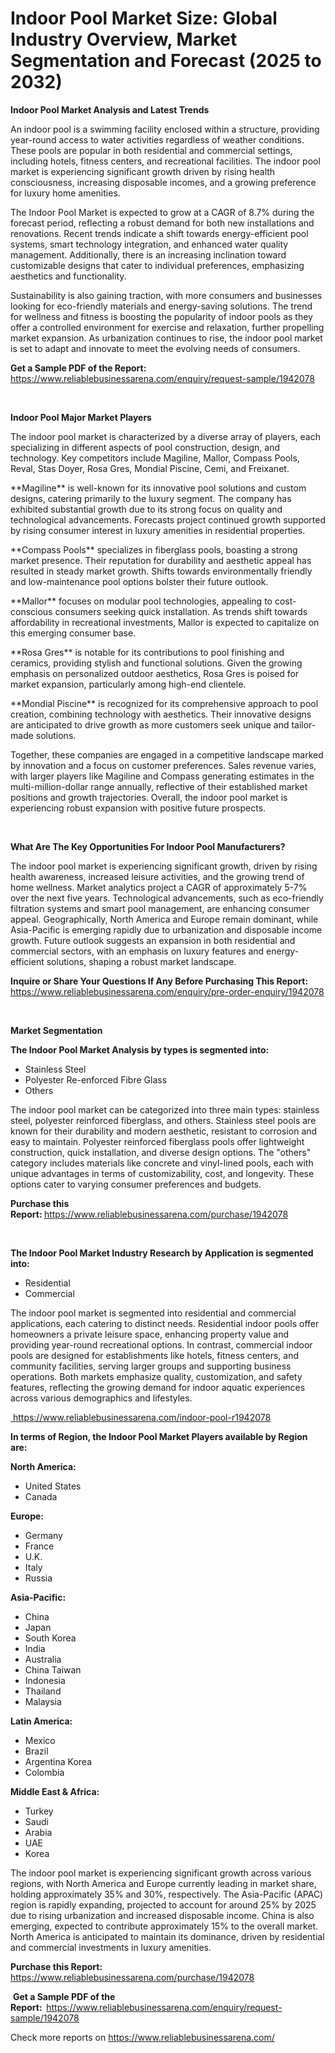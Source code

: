 <p><h1>Indoor Pool Market Size: Global Industry Overview, Market Segmentation and Forecast (2025 to 2032)</h1></p><p><strong>Indoor Pool Market Analysis and Latest Trends</strong></p>
<p><p>An indoor pool is a swimming facility enclosed within a structure, providing year-round access to water activities regardless of weather conditions. These pools are popular in both residential and commercial settings, including hotels, fitness centers, and recreational facilities. The indoor pool market is experiencing significant growth driven by rising health consciousness, increasing disposable incomes, and a growing preference for luxury home amenities.</p><p>The Indoor Pool Market is expected to grow at a CAGR of 8.7% during the forecast period, reflecting a robust demand for both new installations and renovations. Recent trends indicate a shift towards energy-efficient pool systems, smart technology integration, and enhanced water quality management. Additionally, there is an increasing inclination toward customizable designs that cater to individual preferences, emphasizing aesthetics and functionality.</p><p>Sustainability is also gaining traction, with more consumers and businesses looking for eco-friendly materials and energy-saving solutions. The trend for wellness and fitness is boosting the popularity of indoor pools as they offer a controlled environment for exercise and relaxation, further propelling market expansion. As urbanization continues to rise, the indoor pool market is set to adapt and innovate to meet the evolving needs of consumers.</p></p>
<p><strong>Get a Sample PDF of the Report:&nbsp;</strong> <a href="https://www.reliablebusinessarena.com/enquiry/request-sample/1942078?utm_campaign=1990&utm_medium=2&utm_source=Github&utm_content=ia&utm_term=07022025&utm_id=indoor-pool">https://www.reliablebusinessarena.com/enquiry/request-sample/1942078</a></p>
<p>&nbsp;</p>
<p><strong>Indoor Pool Major Market Players</strong></p>
<p><p>The indoor pool market is characterized by a diverse array of players, each specializing in different aspects of pool construction, design, and technology. Key competitors include Magiline, Mallor, Compass Pools, Reval, Stas Doyer, Rosa Gres, Mondial Piscine, Cemi, and Freixanet. </p><p>**Magiline** is well-known for its innovative pool solutions and custom designs, catering primarily to the luxury segment. The company has exhibited substantial growth due to its strong focus on quality and technological advancements. Forecasts project continued growth supported by rising consumer interest in luxury amenities in residential properties.</p><p>**Compass Pools** specializes in fiberglass pools, boasting a strong market presence. Their reputation for durability and aesthetic appeal has resulted in steady market growth. Shifts towards environmentally friendly and low-maintenance pool options bolster their future outlook.</p><p>**Mallor** focuses on modular pool technologies, appealing to cost-conscious consumers seeking quick installation. As trends shift towards affordability in recreational investments, Mallor is expected to capitalize on this emerging consumer base.</p><p>**Rosa Gres** is notable for its contributions to pool finishing and ceramics, providing stylish and functional solutions. Given the growing emphasis on personalized outdoor aesthetics, Rosa Gres is poised for market expansion, particularly among high-end clientele.</p><p>**Mondial Piscine** is recognized for its comprehensive approach to pool creation, combining technology with aesthetics. Their innovative designs are anticipated to drive growth as more customers seek unique and tailor-made solutions.</p><p>Together, these companies are engaged in a competitive landscape marked by innovation and a focus on customer preferences. Sales revenue varies, with larger players like Magiline and Compass generating estimates in the multi-million-dollar range annually, reflective of their established market positions and growth trajectories. Overall, the indoor pool market is experiencing robust expansion with positive future prospects.</p></p>
<p>&nbsp;</p>
<p><strong>What Are The Key Opportunities For Indoor Pool Manufacturers?</strong></p>
<p><p>The indoor pool market is experiencing significant growth, driven by rising health awareness, increased leisure activities, and the growing trend of home wellness. Market analytics project a CAGR of approximately 5-7% over the next five years. Technological advancements, such as eco-friendly filtration systems and smart pool management, are enhancing consumer appeal. Geographically, North America and Europe remain dominant, while Asia-Pacific is emerging rapidly due to urbanization and disposable income growth. Future outlook suggests an expansion in both residential and commercial sectors, with an emphasis on luxury features and energy-efficient solutions, shaping a robust market landscape.</p></p>
<p><strong>Inquire or Share Your Questions If Any Before Purchasing This Report:</strong> <a href="https://www.reliablebusinessarena.com/enquiry/pre-order-enquiry/1942078?utm_campaign=1990&utm_medium=2&utm_source=Github&utm_content=ia&utm_term=07022025&utm_id=indoor-pool">https://www.reliablebusinessarena.com/enquiry/pre-order-enquiry/1942078</a></p>
<p>&nbsp;</p>
<p><strong>Market Segmentation</strong></p>
<p><strong>The Indoor Pool Market Analysis by types is segmented into:</strong></p>
<p><ul><li>Stainless Steel</li><li>Polyester Re-enforced Fibre Glass</li><li>Others</li></ul></p>
<p><p>The indoor pool market can be categorized into three main types: stainless steel, polyester reinforced fiberglass, and others. Stainless steel pools are known for their durability and modern aesthetic, resistant to corrosion and easy to maintain. Polyester reinforced fiberglass pools offer lightweight construction, quick installation, and diverse design options. The "others" category includes materials like concrete and vinyl-lined pools, each with unique advantages in terms of customizability, cost, and longevity. These options cater to varying consumer preferences and budgets.</p></p>
<p><strong>Purchase this Report:&nbsp;</strong><a href="https://www.reliablebusinessarena.com/purchase/1942078?utm_campaign=1990&utm_medium=2&utm_source=Github&utm_content=ia&utm_term=07022025&utm_id=indoor-pool">https://www.reliablebusinessarena.com/purchase/1942078</a></p>
<p>&nbsp;</p>
<p><strong>The Indoor Pool Market Industry Research by Application is segmented into:</strong></p>
<p><ul><li>Residential</li><li>Commercial</li></ul></p>
<p><p>The indoor pool market is segmented into residential and commercial applications, each catering to distinct needs. Residential indoor pools offer homeowners a private leisure space, enhancing property value and providing year-round recreational options. In contrast, commercial indoor pools are designed for establishments like hotels, fitness centers, and community facilities, serving larger groups and supporting business operations. Both markets emphasize quality, customization, and safety features, reflecting the growing demand for indoor aquatic experiences across various demographics and lifestyles.</p></p>
<p><a href="https://www.reliablebusinessarena.com/indoor-pool-r1942078?utm_campaign=1990&utm_medium=2&utm_source=Github&utm_content=ia&utm_term=07022025&utm_id=indoor-pool">&nbsp;https://www.reliablebusinessarena.com/indoor-pool-r1942078</a></p>
<p><strong>In terms of Region, the Indoor Pool Market Players available by Region are:</strong></p>
<p>
    <p> <strong> North America: </strong>
        <ul>
            <li>United States</li>
            <li>Canada</li>
        </ul>
        </p> 
    <p> <strong> Europe: </strong>
        <ul>
            <li>Germany</li>
            <li>France</li>
            <li>U.K.</li>
            <li>Italy</li>
            <li>Russia</li>
        </ul>
        </p> 
    <p> <strong> Asia-Pacific: </strong>
        <ul>
            <li>China</li>
            <li>Japan</li>
            <li>South Korea</li>
            <li>India</li>
            <li>Australia</li>
            <li>China Taiwan</li>
            <li>Indonesia</li>
            <li>Thailand</li>
            <li>Malaysia</li>
        </ul>
        </p> 
    <p> <strong> Latin America: </strong>
        <ul>
            <li>Mexico</li>
            <li>Brazil</li>
            <li>Argentina Korea</li>
            <li>Colombia</li>
        </ul>
        </p> 
    <p> <strong> Middle East & Africa: </strong>
        <ul>
            <li>Turkey</li>
            <li>Saudi</li>
            <li>Arabia</li>
            <li>UAE</li>
            <li>Korea</li>
        </ul>
    </p>
    </p>
<p><p>The indoor pool market is experiencing significant growth across various regions, with North America and Europe currently leading in market share, holding approximately 35% and 30%, respectively. The Asia-Pacific (APAC) region is rapidly expanding, projected to account for around 25% by 2025 due to rising urbanization and increased disposable income. China is also emerging, expected to contribute approximately 15% to the overall market. North America is anticipated to maintain its dominance, driven by residential and commercial investments in luxury amenities.</p></p>
<p><strong>Purchase this Report: </strong><a href="https://www.reliablebusinessarena.com/purchase/1942078?utm_campaign=1990&utm_medium=2&utm_source=Github&utm_content=ia&utm_term=07022025&utm_id=indoor-pool">https://www.reliablebusinessarena.com/purchase/1942078</a></p>
<p>&nbsp;<strong>Get a Sample PDF of the Report:&nbsp;&nbsp;</strong><a href="https://www.reliablebusinessarena.com/enquiry/request-sample/1942078?utm_campaign=1990&utm_medium=2&utm_source=Github&utm_content=ia&utm_term=07022025&utm_id=indoor-pool">https://www.reliablebusinessarena.com/enquiry/request-sample/1942078</a></p>
<p><strong></strong></p>
<p>Check more reports on <a href="https://www.reliablebusinessarena.com/?utm_campaign=1990&utm_medium=2&utm_source=Github&utm_content=ia&utm_term=07022025&utm_id=indoor-pool">https://www.reliablebusinessarena.com/</a></p>